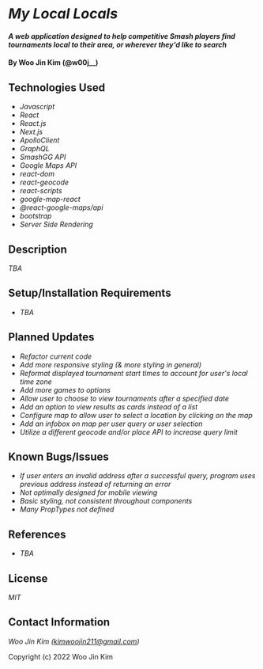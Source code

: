 # _My Local Locals_

#### _A web application designed to help competitive Smash players find tournaments local to their area, or wherever they'd like to search_

#### By **Woo Jin Kim (@w00j__)**

## Technologies Used

* _Javascript_
* _React_
* _React.js_
* _Next.js_
* _ApolloClient_
* _GraphQL_
* _SmashGG API_
* _Google Maps API_
* _react-dom_
* _react-geocode_
* _react-scripts_
* _google-map-react_
* _@react-google-maps/api_
* _bootstrap_
* _Server Side Rendering_


## Description

_TBA_

## Setup/Installation Requirements

* _TBA_

## Planned Updates

* _Refactor current code_
* _Add more responsive styling (& more styling in general)_
* _Reformat displayed tournament start times to account for user's local time zone_
* _Add more games to options_
* _Allow user to choose to view tournaments after a specified date_
* _Add an option to view results as cards instead of a list_
* _Configure map to allow user to select a location by clicking on the map_
* _Add an infobox on map per user query or user selection_
* _Utilize a different geocode and/or place API to increase query limit_

## Known Bugs/Issues

* _If user enters an invalid address after a successful query, program uses previous address instead of returning an error_
* _Not optimally designed for mobile viewing_
* _Basic styling, not consistent throughout components_
* _Many PropTypes not defined_


## References

* _TBA_
## License

_MIT_

## Contact Information

_Woo Jin Kim (kimwoojin211@gmail.com)_

Copyright (c) 2022 Woo Jin Kim